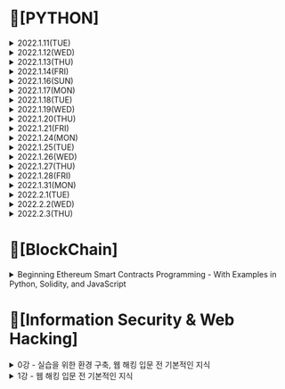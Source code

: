 # 📌[PYTHON]

<details>

<summary> 2022.1.11(TUE)</summary>
<div markdown="1">
 
## 📝 변수, 표현식 및 코드 + 실습.
 
### 1. 변수.
 - 변수는 이름이 주어진 메모리로 변수 이름을 통해 데이터를 저장하고 검색 가능
 - 프로그래머가 변수 이름을 지정
 - 대입문을 통해 변수값을 변경이 가능
 
### 2. 상수
 - 값이 변하지 않아서 숫자, 글자, 문자열과 같은 고정 값을 "상수"라고 함
 - 숫자 상수
 - 문자열 상수는 작은따옴표나 (') 큰따옴표(") 표시.
 
### 3. 자료형 
 - 파이썬에서 변수, 문자, 상수라는 "자료형"이 있음
 - 파이썬은 정수와 문자열의 차이를 앎
 - 예를 들어 "+"는 숫자를 "덧셈"하고 문자열을 "연결"
 
 - 파이썬은 "자료형"을 구분
 - 어떤 연산은 금지되어 있음
 - 예를 들어 문자열에 1을 더할 수 없음
 - type() 함수를 써서 자료형을 알 수 있음
 
 - 자료형 변환
 1. int()
 2. float()

 ### 4. 사용자 입력
 - input() 함수로 멈추고 사용자의 입력값을 받을 수 있음
 - input() 함수는 문자열을 반환
 
 ![image](https://user-images.githubusercontent.com/97418768/148961698-508721bd-690b-44d4-8e1c-c831df9af5e5.png)

 
### 5. 숫자 표현식

| 연산자 | 연산 |  
| :---: | :----: |
| + | 더하기 |    
| - | 빼기 |    
| * | 곱하기 |
| / | 나누기 |
| ** | 거듭제곱 |
| % | 나머지 |

### 6. 실습 
 ![image](https://user-images.githubusercontent.com/97418768/149092415-c7fb3715-5926-49dc-92e1-9b71bc20b130.png)
 ``` PYTHON
 hours=int(input('Enter Hours: '))
 rate=float(input('Enter Rate: '))
 pay=(hours)*(rate)
 print('Pay:',pay)
 ```
</div>
</details>

 
<details>
<summary> 2022.1.12(WED)</summary>
<div markdown="1">

## 📝조건문 실행, 함수 + 실습
 
### 1. 조건문 실행
##### <h4> 1-1 조건문(if else)
 - 비교 연산자
 
| 연산자 | 의미 |    
| :---: | :----: |    
| > | x가 y보다 클 때 True, 그 외에는 False |    
| < | x가 y보다 작을 때 True, 그 외에는 False |
| >= | x가 y보다 크거나 같을 때 True, 그 외에는 False |
| <= | x가 y보다 작거나 같을 때 True, 그 외에는 False |
| == | x와 y가 같을 때 True, 그 외에는 False |
| != | x와 y가 다를 때 True, 그 외에는 False |

- 단일 if문
``` PYTHON
x=5
if x<10:
    print("Smaller")
 ```
 - if else문
``` PYTHON
x=11
if x<10:
   print("Smaller")
else:
   print("Bigger")
 ```
##### <h4> 1-2 조건문(elif)과 예외처리(try,except)
 - 다중 분기(if-elif-else)
 ``` PYTHON
x=21
if x<2:
    print("Small")
elif x<10:
    print("Medium")
else:
    print("Big")
 ```
 - try / except
``` PYTHON
astr='Hello Bob'
try:
    istr=int(astr)
except:
    istr= -1
print('First',istr)

astr='123'
try:
    istr=int(astr)
except:
    istr= -1
print('Second',istr)
 ```
 
##### <h4> 1-3 조건문 실행 실습           
 - 실습1
           
![image](https://user-images.githubusercontent.com/97418768/149092326-c2aba6d3-2520-4049-9ddd-4d4f0b971298.png)
``` PYTHON
hours=input("Enter Hours: ")
rate=input("Enter Rate: ")
if(int(hours)>40):
    pay=40*float(rate)+(float(hours)-40)*15
else:
    pay=float(hours)*float(rate)
print("Pay: ",pay)
 ```
 
 - 실습2
 
 ![image](https://user-images.githubusercontent.com/97418768/149092345-b7e60e42-321f-4a32-92c2-33b0e6f1ab74.png)
``` PYTHON
hours=input("Enter Hours: ")
rate=input("Enter Rate: ")
try:
    hours_f=float(hours)
    rate_f=float(rate)
except:
    print('Error, please enter numeric input')
    quit()

if(hours_f>40):
    pay=40*rate_f+(hours_f-40)*15
else:
    pay=hours_f*rate_f
print("Pay: ",pay)
 ```
### 2. 함수
 - 함수는 반복적으로 호출해야하는 코드의 묶음을 하나의 블럭으로 만들어 이름을 붙여 재사용률을 높인 "코드의 묶음"
##### <h4> 2-1 내장함수
 ex) print(), input(), type(), float(), int()...
 
##### <h4> 2-2 사용자 정의함수
 - 인자를 입력 받고, 계산을 하고, 결과를 반환하는 재사용 가능한 코드
 - 함수를 정의할 때 def 예약어 이용
 - 함수 이름, 괄호 그리고 인자를 이용해 함수 호출
1. 인자(Argument)
 - 인자란 함수를 호출할 때 전달하는 값
2. 매개변수(Parameters)
 - 함수가 정의된 곳에서 변수처럼 사용
``` PYTHON
def greeting(lang):
    print(lang)
greeting("Hello Word")
 ```
3. 반환값(Return Value)
``` PYTHON
def greeting():
    return "Hello"
print(greeting(),"Connect")
print(greeting(),"Python")
 ```
4. Multiple 매개변수 / 인자
``` PYTHON
def add(left,right):
    return left+right
 
print(add(1,2))
 ```
##### <h4> 2-3 함수 실습
![image](https://user-images.githubusercontent.com/97418768/149092101-fb90dd42-34d0-4d60-887f-67dc10f56e8b.png)
``` PYTHON
def computepay(h,r):
    if(h>40):
        return 40*r+(h-40)*15
    else:
        return h*r

hours=input('Enter Hour:')
rate=input('Enter Rate:')

hour_f=float(hours)
rate_f=float(rate)

print("Pay: ",computepay(hour_f,rate_f))
 ```
</div>
</details>

<details>
<summary> 2022.1.13(THU)</summary>
<div markdown="1">    

 
## 📝 백준문제 풀이    
 ### 1. 백준 입출력과 사칙연산 문제풀이
![image](https://user-images.githubusercontent.com/97418768/149474411-4ef612ef-9e11-41c5-b921-3be55f2b8b5e.png)

 ### 2. 백준 if문 문제풀이
![image](https://user-images.githubusercontent.com/97418768/149474518-957c5a08-cb76-4ffb-acdf-c2fad77d6ff1.png)

</div>
</details>
 
 
<details>
<summary> 2022.1.14(FRI)</summary>
<div markdown="1">  
 
 ## 📝 루프와 반복문 + 실습
 ### 1. while 루프
 - 루프(반복 단계)는 각 루프마다 변하는 반복 변수를 가지고 있음
 - 종종 반복 변수는 연속된 숫자를 차례대로 받음
 
 ### 2. for 루프

 ### 3. 반복문
 
 ### 4. 반복문 응용
 
 ### 5. 실습
 

 </div>
</details>
 
<details>
<summary> 2022.1.16(SUN) </summary>
<div markdown="1">
 
 ## 📝 백준문제 풀이    
 ### 1. 백준 for문 문제풀이
![image](https://user-images.githubusercontent.com/97418768/149661370-932a61a2-01cf-4eba-846e-eb52aaee835b.png)

</div>
</details>

 </div>
</details>
 
 <details>
<summary> 2022.1.17(MON) </summary>
<div markdown="1">
 
 ## 📝 백준문제 풀이    
 ### 1. 백준 while문 문제풀이
![image](https://user-images.githubusercontent.com/97418768/149787887-247966ec-0bbc-431a-8127-bbb2d9c0afc3.png)
 
 ### 1. 백준 1차원배열 문제풀이
![image](https://user-images.githubusercontent.com/97418768/149787987-a0fb3748-6b6a-455d-bcf2-145d85b57e29.png)

</div>
</details>

 </div>
</details>
  <details>
<summary> 2022.1.18(TUE) </summary>
<div markdown="1">
 
 ## 📝 Coding Test 파이썬 문제풀이(1~30)   
![image](https://user-images.githubusercontent.com/97418768/150154390-0aa50962-ae3d-4416-bb2a-6b00fdf17804.png)
![image](https://user-images.githubusercontent.com/97418768/150154496-5fe644b8-f119-421d-8536-35c3539d59da.png)

</div>
</details>

 </div>
</details>
<details>
<summary> 2022.1.19(WED) </summary>
<div markdown="1">
 
 ## 📝 Coding Test 파이썬 문제풀이(31~60)   
![image](https://user-images.githubusercontent.com/97418768/150154798-12c9890c-66ab-4d8e-995b-1b4d08b54f70.png)
![image](https://user-images.githubusercontent.com/97418768/150154862-bda414c1-2b7d-445b-b1d1-7df58efd2b2d.png)

</div>
</details>

 </div>
</details>
 
 <details>
<summary> 2022.1.20(THU) </summary>
<div markdown="1">
 
 ## 📝 Smart Mobility Programming Camp HW1,2   
 1. HW1
 
 - HW1.2  표준입력장치 (키보드)로부터 원의 반지름(radius)을 입력 받고, 그 원의 넓이(area)와 원둘레 (circumference)를 출력하는 파이썬 프로그램을 작성하고, 실행 결과를 제출하라.  
 - HW1.3  직사각형의 가로 (width)와 세로 (length)를 입력 받아 넓이(area)와 둘레(perimeter)를 계산하여 출력하는 파이썬 프로그램을 작성하고, 실행 결과를 제출하라.
 - HW1.4 표준입력장치 (키보드)로부터 직사각형의 가로 (width) 및 세로 (length) 크기를 각각 입력 받고, 터틀그래픽을 사용하여 지정된 크기의 사각형을 (0, 0) 좌표가 중심이 되도록 그리는 파이썬 프로그램을 작성하고, 실행 결과를 제출하라.
 - HW1.5 임의의 실수 (float) 데이터를 한 줄에 차례로 입력받고, 입력된 데이터의 최댓값, 최솟값, 평균값를 계산하여 출력하는 파이썬 프로그램을 작성하고, 실행 결과를 제출하라.
 
 2. HW2
 
 - HW2.1 0 ~ 255의 값을 10진수, 2진수, 8진수, 16진수로 각각 출력하는 파이썬 프로그램을 작성하고, 실행결과를 제출하라. 2진수는 총 8자리, 8진수는 접두어를 포함하여 5자리, 16진수는 접두어를 포함하여 4자리로 출력하며, 앞부분에 빈자리가 있는 경우 0으로 채울 것.
 - HW2.2 10개의 실수 (float) 데이터를 한 줄에 입력 받아 리스트에 저장하고, 이 리스트에 포함된 데이터 중 최솟값, 최댓값, 평균값을 계산하여 출력하라. 평균값은 소수점 이하 2자리까지 출력
 - HW2.3  3개의 16진수 x, y, z를 각각 입력 받고, 이 16진수 x와 y의 bit-wise and, bit-wise or, bit-wise exclusive or 값을 각각 계산하여 2진수 및 16진수로 출력하며, x의 bit-wise not과 bit-wise left shift 2, y와 z의 bitwise right shift 2를 각각 출력하는 파이썬 프로그램을 작성하고, 실행 결과를 제출하라. 각 출력 항목들은 오른쪽으로 줄 맞춤 할 것.
- HW2.4 복소수 (complex number) c1을 입력 받고, 이 c1의 켤레 복소수 c2를 계산하여 출력하라. c1과 c2의 덧셈, 뺄셈, 곱셈, 나눗셈을 계산하여 결과를 출력하는 파이썬 프로그램을 작성하고, 실행 결과를 제출하라.
 -HW2.5  다각형 꼭지점 개수 n과 한 변의 길이 (length), 그 다각형의 중심 좌표 x0, y0를 한 줄로 입력 받고, 지정된 위치 (x0, y0)를 중심으로 다각형을 그리는 파이썬 프로그램을 작성하라. 다각형의 좌측 하단 꼭지점의 좌표를 정확하게 계산하여 출력하며, 터틀 그래픽의 중앙과 다각형의 각 꼭지점 좌표를 터틀 객체의 write() 함수를 사용하여 출력할 것. 
 
</div>
</details>

 </div>
</details>

<details>
<summary> 2022.1.21(FRI) </summary>
<div markdown="1">
 
 ## 📝 Coding Test 파이썬 문제풀이(61~80)   
 ![image](https://user-images.githubusercontent.com/97418768/151354024-8c16462f-4608-4c48-bc6d-91fbf5045fb8.png)

</div>
</details>

 </div>
</details>

<details>
<summary> 2022.1.24(MON) </summary>
<div markdown="1">
 
 ## 📝 Coding Test 파이썬 문제풀이(81~98)   
 ![image](https://user-images.githubusercontent.com/97418768/151354216-4fb77110-f5e5-435a-abcd-1555101911c9.png)

</div>
</details>

 </div>
</details>

<details>
<summary> 2022.1.25(TUE) </summary>
<div markdown="1">
 
## 📝 백준문제 풀이    
 ### 1. 백준 함수 문제풀이
![image](https://user-images.githubusercontent.com/97418768/151354704-9e2d1d75-ee96-4c5c-9dd7-e49f4ca261ae.png)

</div>
</details>

 </div>
</details>

<details>
<summary> 2022.1.26(WED) </summary>
<div markdown="1">
 
## 📝 백준문제 풀이    
 ### 1. 백준 문자열 문제풀이(1~5)
![image](https://user-images.githubusercontent.com/97418768/151354862-ad2a1d05-b248-49ec-b8d6-6e264944d6fc.png)

</div>
</details>

 </div>
</details>

<details>
<summary> 2022.1.27(THU) </summary>
<div markdown="1">
 
## 📝 백준문제 풀이    
 ### 1. 백준 문자열 문제풀이(6~10)
![image](https://user-images.githubusercontent.com/97418768/151354983-50339cd8-c404-4ff8-a445-40bfdcf0b7aa.png)

</div>
</details>

 </div>
</details>

<details>
<summary> 2022.1.28(FRI) </summary>
<div markdown="1">
 
## 📝 백준문제 풀이    
 ### 1. 백준 기본 수학 1 문제풀이(1~4)
![image](https://user-images.githubusercontent.com/97418768/151533199-bcd4e5cc-9522-40e4-81d2-09ac889ca264.png)

</div>
</details>

 </div>
</details>

<details>
<summary> 2022.1.31(MON) </summary>
<div markdown="1">
 
## 📝 백준문제 풀이    
 ### 1. 백준 기본 수학 1 문제풀이(5)
![image](https://user-images.githubusercontent.com/97418768/152357667-c8e8451a-22db-4c30-be2c-3e6b8ffbbb47.png)

 ### 2. 백준 재귀 문제풀이(1,2)
![image](https://user-images.githubusercontent.com/97418768/152357776-328d3005-8a5f-4f1c-aa49-7b0ca60d9763.png)

</div>
</details>

 </div>
</details>

<details>
<summary> 2022.2.1(TUE) </summary>
<div markdown="1">
 
## 📝 백준문제 풀이    
 ### 1. 백준 기본 수학 2 문제풀이(1~3)
![image](https://user-images.githubusercontent.com/97418768/152357991-361c04e2-179a-4e11-b5d4-74b917131273.png)

</div>
</details>

 </div>
</details>

<details>
<summary> 2022.2.2(WED) </summary>
<div markdown="1">
 
## 📝 백준문제 풀이    
 ### 1. 백준 기본 수학 2 문제풀이(4~5,7)
![image](https://user-images.githubusercontent.com/97418768/152358086-525cd563-4be8-4c4f-9985-547ef2db081c.png)
![image](https://user-images.githubusercontent.com/97418768/152358128-95587ea3-a8df-4ddf-b838-6a798b97bf70.png)
</div>
</details>

 </div>
</details>

<details>
<summary> 2022.2.3(THU) </summary>
<div markdown="1">
 
## 📝 백준문제 풀이    
 ### 1. 백준 기본 수학 2 문제풀이(8~10)
![image](https://user-images.githubusercontent.com/97418768/152358239-8e8003f0-0a70-4b73-9be2-97e052af8be7.png)
</div>
</details>

 </div>
</details>

 # 📌[BlockChain]
 
 <details>

<summary>Beginning Ethereum Smart Contracts Programming
- With Examples in Python, Solidity, and JavaScript</summary>
<div markdown="1">
 
## 📝 Connecting to the Ethereum Blockchain, Creating Your Own Private Ethereum Test Network
### 1. node1 geth실행 : geth --datadir C:\Users\NGM\MyTestNet\node1 console --networkid 4649 --nodiscover --maxpeers 0 (or) geth --datadir C:\Users\NGM\MyTestNet\node1 console 2>console1.log
### 2. 외부 계정주소 생성 : personal.newAccount() (비밀번호 : pass0)
### 3. 외부 계정주소 확인 : eth.accounts
### 4. 코인베이스계정주소확인 : eth.coinbase
### 5. 코인베이스 잔액 조회 : eth.getBalance(eth.accounts[0])
### 6. 단위 변경(wei -> ether) : web3.fromWei(eth.getBalance(eth.accounts[0]),"ether") => 채굴 보상 = 생성 블록 수 * 5 ETH
### 7. 종료 : exit
### 8. node2 geth실행 : geth --datadir C:\Users\NGM\MyTestNet\node2 console --networkid 4649 --nodiscover --maxpeers 0 (or) geth --datadir C:\Users\NGM\MyTestNet\node2 --port 30304 --nodiscover --networkid 2345 console 2>console2.log => geth --networkid 2345 --datadir C:\Users\NGM\MyTestNet\node2 --port 30304 console 2>> C:\Users\NGM\MyTestNet\node2\geth.log 이거로 geth 들어가야함

### 9. node1 geth 실행(node2와 동시 접속) : geth --datadir C:\Users\NGM\MyTestNet\node1 --networkid 2345 --ipcdisable console 2>console1.log
### 10. admin.nodeInfo
### 11. enode 명령어 : admin.nodeInfo.enode
### 12. node1의 enode : "enode://26c316e90df9254a5da1dc934df9e860c959c89f0176cfd2a88940eeceae5e6d0e3ebaec2ca67bb325aeb6133ecbf82dab3b0a2125da6662d86f3e894f76512e@165.229.125.27:30303", node2의 enode : "enode://d2facada76b143b2eda531fc0e08a104d71284f70ddc8c28cacade3d06516265f7f33874d67706d47e77ba2fec5e70eb9285abcea0303041cbe23f064cf42eda@165.229.125.27:30304"
### 13. Paring the Nodes(node1에 node2 enode 연결) : admin.addPeer("enode://d2facada76b143b2eda531fc0e08a104d71284f70ddc8c28cacade3d06516265f7f33874d67706d47e77ba2fec5e70eb9285abcea0303041cbe23f064cf42eda@165.229.125.27:30304")
### 14. Paring the Nodes(node2에 node1 enode 연결) : admin.addPeer("enode://26c316e90df9254a5da1dc934df9e860c959c89f0176cfd2a88940eeceae5e6d0e3ebaec2ca67bb325aeb6133ecbf82dab3b0a2125da6662d86f3e894f76512e@165.229.125.27:30303")
### 15. node 연결 확인 : admin.peers

## <port 번호 새로 생성해서 geth 들어감> -> 실패
### 16. geth --networkid 2345 --datadir C:\Users\NGM\MyTestNet\node1 --port 9991 console 2>> C:\Users\NGM\MyTestNet\node1\geth.log
### 17. geth --networkid 2345 --datadir C:\Users\NGM\MyTestNet\node2 --port 9992 console 2>> C:\Users\NGM\MyTestNet\node2\geth.log
### 18. "enode://26c316e90df9254a5da1dc934df9e860c959c89f0176cfd2a88940eeceae5e6d0e3ebaec2ca67bb325aeb6133ecbf82dab3b0a2125da6662d86f3e894f76512e@165.229.125.27:9991", "enode://d2facada76b143b2eda531fc0e08a104d71284f70ddc8c28cacade3d06516265f7f33874d67706d47e77ba2fec5e70eb9285abcea0303041cbe23f064cf42eda@165.229.125.27:9992"

## <노트북에 node3 생성>
### 19. 1) 버전 달라서 조금 다르게 해줌
{
"config": {
"chainId": 15,
"homesteadBlock": 0,
"eip150Block": 0,
"eip155Block": 0,
"eip158Block": 0
},

"nonce": "0x0000000000000042",
"timestamp": "0x00",
"parentHash": "0x0000000000000000000000000000000000000000000000000000000000000000",
"extraData": "0x00",
"gasLimit": "0x8000000",
"difficulty": "0x4000",
"mixhash": "0x0000000000000000000000000000000000000000000000000000000000000000",
"coinbase": "0x3333333333333333333333333333333333333333",
"alloc": {}
}
### 20. 2) geth --datadir C:\Users\skaru\MyTestNet\data\node3 init C:\Users\skaru\MyTestNet\data\node3\genesis.json
### 21. 3) geth --datadir C:\Users\skaru\MyTestNet\data\node3 --networkid 2345 console 2>console2.log (or) geth --datadir C:\Users\skaru\MyTestNet\data\node3 console --networkid 2345 --nodiscover --maxpeers 0(채굴 화면에 보임)
 
![화면 캡처 2022-02-19 204840](https://user-images.githubusercontent.com/97418768/154805838-dac06afb-f70e-46b2-bb77-a6a8d8c12bd5.png)

### 22. 4) miner.start(1)
![화면 캡처 2022-02-19 204857](https://user-images.githubusercontent.com/97418768/154805849-8e956999-e178-48d8-92e6-e102463b8942.png)

 
### 23. 5) eth.blockNumber, eth.getBalance(eth.coinbase), web3.fromWei(eth.getBalance(eth.coinbase),"ether")
 ![화면 캡처 2022-02-19 204925](https://user-images.githubusercontent.com/97418768/154805854-b9a72ac8-5143-44a6-881c-a5d1fc1d4d35.png)

### 24. "enode://26c316e90df9254a5da1dc934df9e860c959c89f0176cfd2a88940eeceae5e6d0e3ebaec2ca67bb325aeb6133ecbf82dab3b0a2125da6662d86f3e894f76512e@165.229.125.27:30303","enode://e63df132122045e5c13995fac3315db22cb8b0d4d173c6e4ca66c140576de13589b94caf32961ede60afa1c12e302ed952116aa12f474bfbbdd133245cef3497@127.0.0.1:30303"

## Connecting to the Ethereum Blockchain
### 1. Geth 다운로드 및 설치(Windows용 Geth 설치)
- https://geth.ethereum.org/downloads/
### 2. Geth 시작하기
#### > geth --testnet —datadir ~.testnet
 - --testnet : geth 클라이언트는 Ropsten 테스트 네트워크 (--testnet)에 연걸해 네트워크에서 전체 블록체인 다운로드 시도
 - --datadir : 블록체인, 키 저장소 및 기타 로컬 클라이언트 데이터를 저장하는 데 사용할 로컬 저장소 (홈 디렉토리의 .ethereum-testnet인 숨겨진 폴더에 저장)
 ### [ 이더리움 네트워크 ]
 - 메인 이더리움 네트워크(메인넷) 외에도 개발 목적으로 사용할 수 있는 수많은 테스트 네트워크(테스트넷)가 있음
- 테스트 넷은 네트워크의 이더가 실질적인 금전적 가치 X  ->  이더리움 블록체인을 테스트 및 탐색 가능
- 테스트(및 학습)를 마지막으로 완료한 경우에만 실제 구축을 위해 메인넷에 연결
- 4개의 테스트넷(Ropsten, Kovan, Rinkeby, Goerli)
 ### 3. 다운로드한 데이터 검사
 - Geth가 ~.ethereum-testnet 디렉터리에서 생성한 폴더
  - geth : 다운로드 중인 블록체인
  - keystore : 로컬 이더리움 노드의 계정 세부 정보
 ### 4. JavaScript 콘솔 가져오기
 #### > geth --testnet --datadir ~/.ethereum-testnet console 2>console.log
 #### > personal.newAccount()
 #### Password: pass0
 #### Repeat password: pass0
- Geth 자바스크립트 콘솔 없이 별도의 창에서 Geth를 실행 + Geth와 상호 작용
 #### > geth --testnet --datadir ~/.ethereum-testnet --rpc —rpcport 8545
 - --rpc : HTTP_RPC 서버를 사용 가능으로 설정
 - --rpcport 8545 : HTTP_RPC 서버가 포트 8545에서 수신하여 다른 클라이언트가 연결할 수 있도록 함
 #### > geth attach http://127.0.0.1:8545
 - 다른 터미널 창에서 geth로 url http://127.0.0.1:8545 붙임
 ### 5. 동기화 모드
 #### 1. 전체 노드 모드(빠른 동기화 포함)
 - --syncmode 옵션을 지정하지 않고 Geth 클라이언트를 시작하면 Geth에서 사용하는 기본 모드(--syncmode fast)
- 블록 헤더 다운로드 -> 블록 본문, 영수증 작성해 Geth가 전체 블록체인을 컴퓨터에 다운로드
- 빠른 동기화가 이더리움 네트워크의 마지막 블록에 도달 -> 전체 동기화 모드로 전환, 최신 정보 확인
 #### 2. 전체 노드 모드
 - 제네시스 블록에서 시작 -> 모든 블록 확인 및 모든 트랜잭션 실행하는 전체 노드 동기화
- 빠른 동기화 모드보다 느림, 보안 강화
 #### 3. 라이트 노드 모드
 - 헤더 체인만 다운로드, 네트워크에서 기타 모든 것을 on-demand 방식으로 요청
- 블록 헤더에 있는 상태 루트에 대해 데이터의 유효성 확인
- --syncmode 조명 옵션 사용
 
 ## Creating Your Own Private Ethereum Test Network
 ### 1. Genesis 블록, 노드 데이터 저장 폴더 생성
 - 실제 블록체인에 연결X, 로컬 설정에서 자신만의 사설 테스트 네트워크 생성 가능 -> 쉬운 개발, 실제 이더리움 비용 지불하지 않고도 이더리움 블록체인 탐색 가능
 ### 실습 : 단일 컴퓨터에 노드 1과 노드 2, 세번 째 노드 3으로 구성된 사설 테스트 네트워크를 다른 컴퓨터에 생성
 ### 1. MyTestNet 폴더 생성
 #### > cd ~
#### > mkdir MyTestNet
#### > cd MyTestNet
 ### 2. Genesis 블록 생성
 - Genensis 블록 : 첫 번째 블록이자 선행 블록을 가리키지 않는 유일한 블록인 블록체인의 시작
 - genesis.json 파일을 생성
 
 {
"config": {
"chainId": 15,
"homesteadBlock": 0,
"eip150Block": 0,
"eip155Block": 0,
"eip158Block": 0
},
"nonce": "0x0000000000000042",
"timestamp": "0x00",
"parentHash": "0x0000000000000000000000000000000000000000000000000000000000000000",
"extraData": "0x00",
"gasLimit": "0x8000000",
"difficulty": "0x4000",
"mixhash": "0x0000000000000000000000000000000000000000000000000000000000000000",
"coinbase": "0x3333333333333333333333333333333333333333",
"alloc": {}
}
 ### 3. 노드 데이터 저장 폴더 생성
 #### > cd ~/MyTestNet
#### > mkdir data
 ### 4. 노드 초기화
 - 테스트 네트워크에 노드를 생성하려면 이전에 생성한 Genesis 블록을 사용하여 노드 초기화 과정 필요
 #### > geth --datadir ~/MyTestNet/data/node1 init ~/MyTestNet/genesisblock.json
 #### > tree (node1, node2 구성)
 ### 5. 노드 시작 - node 1
 #### > geth --datadir ~/MyTestNet/data/node1 console 2>console1.log
 - console 2 옵션은 기본적으로 출력을 파일로 다시 보냄 (console1.log) -> Geth가 지속적으로 많은 출력 생성 방지, Geth 자바스크립트 콘솔 사용 가능
 ### 6. 계정 생성 및 잔액 확인
 #### > personal.newAccount()
 Passphrase: pass0
 
Repeat passphrase: pass0
 #### > eth.accounts
 - 노드 계정 목록이 배열로 표시
- 계정 생성 시, ~/MyTestNet/data/node1/keystore 디렉터리의 파일에 저장된 계정 세부 정보 있음
 #### > eth.getBalance(eth.accounts[0])
 -> 0
 - 잔액에 대한 표시 단위 Wei
- 1 Ether = 100000000000000Wei
 - Wei의 잔액 -> Ether
 #### > web3.fromWei(eth.getBalance(eth.accounts[0]), "ether")
 -> 0
 
 ![image](https://user-images.githubusercontent.com/97418768/155154404-f35fa232-5190-4f66-be76-b6469df73379.png)
### 7. 다른 노드 시작 - node 2
 #### > geth --datadir ~\MyTestNet\data\node2 -port 30304 --nodiscover --networkid 2345 --ipcdisable console 2>console2.log
 - --port 30304 설정 : Geth는 기본적으로 30303 사용(node 1), 동일한 컴퓨터에서 실행되는 노드가 여러 개인 경우, 각 노드가 고유한 포트 번호 사용해야 함 -> 충돌 방지
- --nodiscover : 피어가 서로를 자동으로 검색 X , 피어를 수동으로 추가해야 함
- --networkid : 다른 노드가 동일한 네트워크 ID로 네트워크 연결 가능하도록 네트워크 ID 지정
- --ipcdisable : port 접근 허용
 ### - node 1 다시 시작
 #### > geth --datadir ~\MyTestNet\data\node1 --networkid 2345 --ipcdisable console 2>console1.log
 - -- networkid 2345 : 노드 2의 피어로 추가 가능
 
 ![image](https://user-images.githubusercontent.com/97418768/155154585-1e26cb03-b0cf-47dc-9d94-31fa82c45c0c.png)
### 8. 노드 정보 가져오기 (enode : 이더리움 네트워크의 노드를 URI의 형태로 설명)
 #### > admin.nodeInfo (node 1)
 #### > admin.nodeInfo (node 2)
 ### 9. 노드 쌍 구성( 동일 컴퓨터 노드 ) - admin.addPeer()
#### > admin.addPeer("enode://2e363f13e5cef58e1ed4b5106ad9328c3df74430e8cb9627ef8f67378dd4780f1190a7e0454fe9c18a0e493e92503229fb5fd8f18f27529c2f8d8e4afcc798f1@211.186.154.15:30303")
 -> true
 - node 2에 node 1의 enode 키 값 입력
 #### > admin.addPeer("enode://1922d09135e6b8f91221575cb0a9a6819d09d8ea56a13788419569abc0de410d94dd974ae7ebf00c9cde904ca9dc09aa5d07f8f774f02fdcffae48400c2fa65a@127.0.0.1:30304?discport=0")
 -> true
 - node 1에 node 2의 enode 키 값 입력
 ### 9. 노드 쌍 구성( 동일 컴퓨터 노드 ) - static-nodes.json
 - node 2 디렉토리에서 static-nodes.json 파일 생성 및 node 1의 enode 키 값 입력
 - node 1 디렉토리에서 static-nodes.json 파일 생성 및 node 2의 enode 키 값 입력
 #### > admin.peers
 - node 1에 Peer 추가
 #### > admin.peers
 - node 2 Peer 추가
 ### 10. 노드 쌍 구성( 다른 컴퓨터 노드 )
  #### > geth --datadir ~/MyTestNet/data/node1
 #### > admin.addPeer("enode://5732b1b7ecd3bfe15443bf42f55893402a734bedf08a2e2f90bc566acd4fa1fde1ca9e373a36ab07ba6826e678f159a1126429e683ed756ae244bc2c7626ba5d@165.229.125.57:30303")
 #### > admin.peers
 - node 1과 node 3 연결
- (이 페이지 연구실 컴퓨터 node3이랑 연결 실패 -> 다시 다 지우고 새로 깔고 다시 실행해야 함)
 
 ![image](https://user-images.githubusercontent.com/97418768/156004741-c7b9229a-85cd-404b-8ce7-04065317961d.png)

 ### 12. 노드 간 이더넷 전송
 #### > personal.newAccount()
 Password: pass1
 
Repeat password: pass1
 - node 1에서 다른 계정 생성
 #### > eth.accounts
 #### > eth.getBalance(eth.accounts[0])
 -> 470000000000000000000
 #### > eth.getBalance(eth.accounts[1])
 -> 0
 #### > personal.unlockAccount(eth.accounts[0])
 Password: pass0
 - 한 계정에서 다른 계정으로 일부 Ether를 전송하기 전, 원본 계정 잠금 해제
 #### > eth.sendTransaction({from: eth.accounts[0], to: eth.accounts[1], value: web3.toWei(5,"ether")})
 - 첫 번째 계정의 Ether 5개를 동일한 노드 내의 두 번째 계정으로 이체
 
 #### > miner.start()
 -> null
 -첫 번째 계정 마이닝(거래가 블록체인에 기록될 수 있도록 거래 확인)
 #### > miner.stop()
 -> null
 -마이닝 종료
 #### > eth.getBalance(eth.accounts[1])
 -> 5000000000000000000
 -두 번째 계정에 5개의 Ether 전송됨
 ### 12. 계정 관리 및 제거
 #### {
"address":"acf28077eb41424c70c28c31222b821dde5f686b",
"crypto":{
"cipher":"aes-128-ctr",
"ciphertext":"cb1cb85da255a3cc51444d6b16db17ecbd6095dd61fc5a96d501cb26210e76d7",
"cipherparams":{
"iv":"8e4cdab86e4a2a2592976ce269fd1ef8"
},
"kdf":"scrypt",
"kdfparams":{
"dklen":32,
"n":262144,
"p":1,
"r":8,
"salt":"ad792a4c9f00d10a721eafbff2c6eb17ab39125ad087776ca781d5650abb2d26"
},
"mac":"43668000a8966c501ec861b100040778bce56603b9819220630bc99f1c7c084c"
},
"id":"aab06707-604c-4f42-b7cb-18a34738667f",
"version":3
}
 - UTC 파일 내용 분석
 ### 13. 코인베이스 설정
 #### > eth.coinbase
 - 마이닝 보상이 가는 노드 내의 계정 반환
 #### > miner.setEtherbase(eth.accounts[1])
 -> true
 - 코인베이스를 두 번째 계정으로 변경
 #### > eth.coinbase
 - 코인베이스가 두 번째 계정인지 확인
 
 </div>
</details>
 
 # 📌[Information Security & Web Hacking]
 <details>

<summary> 0강 - 실습을 위한 환경 구축, 웹 해킹 입문 전 기본적인 지식 </summary>
<div markdown="1">
 
## 📝 실습을 위한 환경 구축, 웹 해킹 입문 전 기본적인 지식
 
### 1. 설치
 https://tomatohj.tistory.com/12?category=873511
 
### 2. 기본적인 지식
##### <h4> 2-1 보안
 - 안전을 유지함
 - 사회의 안녕과 질서를 유지함
1. 관리적 방안
 - 개인정보보호법, 정보통신망법, 전자금융감독규정 등 보안 관련 법령에 대한 준수
 - 사내 보안 정책 수립 및 관리
 - 신입 사원 보안 교육
 - ISMS-P, iso27001 등 보안 인증 취득
2. 물리적 방안
 - CCTV 설치 및 운영
 - 출입통제시스템 설치 및 운영
 - 금속탐지기 설치 및 운영
 - 출력물 보안솔루션 도입 및 운영
 - 시건장치 사용
3. 기술적 방안
 - 보안장비를 통한 유해사이트 접근 차단
 - 백신, NAC, EDR 등의 보안 솔루션 도입
 - 시스템 보안 패치 관리
 - 취약점 진단 / 모의해킹
 
##### <h4> 2-2 해킹
 - 컴퓨터 네트워크의 취약한 보안망에 불법적으로 접근하거나 정보 시스템에 유해한 영향을 끼치는 행위
 1. 종류
 - 화이트 햇(white hat) : 악의가 없는 해킹
 - 블랙 햇(black hat) : 타인에게 피해를 주는 불법적인 해킹
 - 그레이 햇(gray hat) : 화이트햇과 블랙햇의 중간
 2. 시스템 해킹
 - 시스템을 대상으로 하는 공격
 - 공격 결과가 시스템의 정상적인 흐름에 영향 미침
 - 시스템의 잘못된 설정, 프로그램의 취약점 등을 이용하여 주어진 권한을 벗어나 관리자로 권한을 상승하는 등 해커가 원하는 방향으로 시스템 공격
 - ex) Buffer Overflow, Use after free etc...
 3. 네트워크 해킹
 - 인터넷 통신구간을 대상으로 하는 공격
 - 공격 결과가 인터넷 통신상에 문제를 일으킴
 - 서비스를 운영하는 시스템에 대하여 수많은 통신을 일으켜 장애를 야기하거나 같은 인터넷 통신구간에서 다른 사람의 통신 내용을 훔쳐보는 등 인터넷 통신 구간에서 문제 일으킴
 - ex) Spoofing, Sniffing, DoS, Flooding etc...
 4. 웹 해킹
 - 웹 서비스를 대상으로 하는 공격
 - 공격 결과 웹 서비스의 기밀성, 무결성, 가용성 침해
 - 회원 가입된 사용자의 정보 유출, 웹 사이트를 통한 악성코드 유포, 사용할 수 없는 가능을 사용하는 등 해커가 웹 서비스의 기밀성, 무결성, 가용성을 침해
 - ex) SQL Injection, XSS, CSRF etc...

</div>
</details>

<details>

<summary> 1강 - 웹 해킹 입문 전 기본적인 지식 </summary>
<div markdown="1">
 
## 📝 웹 해킹 입문 전 기본적인 지식
 
### 1. OS와 네트워크란?
 - 소프트웨어 : 컴퓨터 프로그램 및 그와 관련된 문서들을 통틀어 이르는 말
 - 하드웨어 : 컴퓨터를 구성하는 기계 장치의 몸체를 통틀어 이르는 말
##### <h4> 1-1 OS
 - Operating System의 줄임말, 운영체제
 - 컴퓨터를 사용하기 위한 가장 기본적인 소프트웨어
 
 ![image](https://user-images.githubusercontent.com/97418768/149619675-65e3fcf3-c770-4c66-be7d-095a4d597981.png)
1. OS의 역할
 - 키보드, 마우스, 모니터, 프린터와 같은 입력/출력을 위한 기기 관리
 - 컴퓨터에 생성, 삭제, 변경되는 파일들에 대해 관리
 - 여러 프로그램을 실행하고 관리

##### <h4> 1-2 네트워크
- 어떠한 일이나 문제점을 처리하는 데 각 기관 따위가 긴밀하게 연결되어 조직적이고 효율적으로 움직일 수 있도록 만든 체계
 - Net(그물)처럼 서로서로 연걸된 것
 - ex) 휴먼 네트워크, 컴퓨터 네트워크
 1. 컴퓨터 네트워크
 - 컴퓨터들이 그물처럼 서로서로 연걸된 것
 - 즉, 위치에 상관없이 서로 통신이 가능하다.
 
 2. 컴퓨터 네트워크의 종류
 - LAN(Local Area Network) : 근거리 영역 네트워크
 - MAN(Metropolitan Area Network) : 대도시 영역 네트워크
 - WAN(Wide Area Network) : 광대역 네트워크

 3. 네트워크의 통신 방식
 - 회선 교환 방식 : 발신 장치로부터의 접속 정보에 따라, 스위치 회로망의 입선 단자와 출선 단자 간의 직접적으로 정보가 전달되는 접속 경로를 설정하여 통신 정보를 송수신하는 방식

 ![image](https://user-images.githubusercontent.com/97418768/149619910-cbf80b8e-e4f5-4c2a-b385-759715e25d2c.png)
 - 패킷 교환 방식 : 축적 교환 방식의 일종, 메시지 교환 방식이 전문을 완전히 축출한 다음 송출하는 데 반하여 이 방식은 모든 전문을 패킷 단위로 분할하여 단위마다 수신인의 주소나 그 밖의 정보를 부가하여 전송하는 방식
 
 ![image](https://user-images.githubusercontent.com/97418768/149619957-150171c4-a699-4d6d-92ea-91a0aaf1b466.png)

### 2. IP주소와 도메인
##### <h4> 2-1 IP주소
 - tcp/ip 프로토콜을 사용하여 통신을 할 때, 송신자와 수신자를 구별하기 위한 고유의 주소
 - 컴퓨터의 집 주소 = IP 주소 (Internet Protocol Address)
 - 인터넷에서 사용하는 숫자로 이루어진 컴퓨터의 주소 
 - ex) 192.168.1.2, 172.16.2.160
1. 공인 IP주소
 - 집주소

 ![image](https://user-images.githubusercontent.com/97418768/149620154-710b543b-9e24-4b52-9343-3e2f3a60034c.png)
 
2. 사설 IP주소 (가상 IP주소)
 - 우리집
 
 ![image](https://user-images.githubusercontent.com/97418768/149620162-ffa5c5ae-ad7c-4a1d-9655-e53f3f17d3dd.png)
 
3. 사설 IP주소가 필요한 이유
 - IP주소는 12자리의 숫자로 이루어져 있다 -> 생성할 수 있는 공인 IP주소에 한계가 있다
 - 공인 IP주소는 누구나 접근할 수 있다 -> 누구나 내 컴퓨터에 접근할 수 있다, 누구나 내 컴퓨터를 공격할 수 있다
 
4. 사설 IP주소 확인하는 방법
 - Windows : 윈도우키 + r -> cmd 입력 후 Enter -> ipconfig명령어 입력
 - MAC : Launchpad -> 터미널 검색 후 실행 -> ifconfig명령어 입력
 - Linux : 터미널 실행 -> ifconfig명령어 입력

 ##### <h4> 2-2 도메인
 - 숫자로 이루어진 인터넷상의 컴퓨터 주소를 영문으로 표현한 것
 - 숫자로 된 IP주소는 기억하기 어려움
 - IP주소(숫자 형태의 주소) -> 도메인(영문자 형태의 주소)
 
### 3. 웹
 - WWW(World Wide Web)
 - 제공하는 정보 검색 서비스로 텍스트만 제공했던 기존의 정보 서비스와는 달리 그림, 동화상, 소리 등도 모두 지원
 - 하이퍼텍스트 개념을 도입하여 쉽게 원하는 정보와 관련된 정보를 찾아볼 수 있는 특징이 있음
 - 다른 사이트와의 관계가 거미줄처럼 복잡하게 얽혀 있다 ex) Naver -> Facebook -> Google
##### <h4> 3-1 브라우저
 - 웹 정보를 화면에 표시하는 소프트웨어
 - 종류 : Internet Explorer, Safari, Chrome, Firefox 등
##### <h4> 3-2 웹 캐시
 - 서버 지연을 줄이기 위해 웹페이지, 이미지, 기타 유형의 웹 멀티미디어 등의 웹 문서들을 임시 저장하기 위한 정보기술
 - 방문한 적이 있는 사이트의 그림, 동영상, 내용 등을 저장하는 기술 -> 재방문 시, 저장된 파일을 그대로 불러와, 속도가 빨라짐
##### <h4> 3-3 쿠키
 - 인터넷 웹사이트의 방문기록을 남겨 사용자와 웹사이트 사이를 매개해 주는 정보
 - 사용자와 웹 서비스 간에 필요한 정보
 - ex) 사용자 로그인 구분자(중요)
 
 ![image](https://user-images.githubusercontent.com/97418768/149620494-ae648e3b-935d-462a-880d-9d0367fccbe7.png)

 ### 4. 클라이언트, 서버
 - 클라이언트 : 서버 시스템과 연결하여 주된 작업이나 정보를 서버에게 요청하고 그 결과를 돌려받는 컴퓨터 시스템
 - 서버 : 주된 정보의 제공이나 작업을 수행하는 컴퓨터 시스템, 서버는 클라이언트 시스템이 요청한 작업이나 정보의 수행 결과를 돌려줌
 ##### <h4> 4-1 프론트 엔드, 백엔드
 - 로그인 예시 : 프론트 엔드(로그인을 위한 화면) + 백엔드(ID/PW)가 맞는지 확인하는 기능

 ![image](https://user-images.githubusercontent.com/97418768/149620590-7b8898c8-31a6-4558-87f1-81b06a1b7f24.png)

 ##### <h4> 4-2웹 서핑을 하기 위한 절차
 1. 컴퓨터 조립/구매 -> 하드웨어
 2. 컴퓨터에 Windows 설치 -> 운영체제
 3. 인터넷 익스플로러 실행 -> 브라우저
 4. 사이트 접속 -> 웹
 
 ![image](https://user-images.githubusercontent.com/97418768/149620608-e9c73cfe-bf25-4700-a2da-0c694d2bddcc.png)

 ##### <h4> 4-3 DNS(Domain Name Server)
 - 'sis.snu.ac.kr'와 같이 문자로 구성
 
 ### 5. 웹 서비스 구성 요소
 ##### <h4> 5-1 프론트엔드
 1. 홈페이지 구조 설계 -> HTML
 2. 홈페이지 디자인 -> CSS
 3. 동적인 움직임 개발 -> Javascript
 - 클라이언트 사이드 언어로 개발
 
  ##### <h4> 5-2 백엔드
 1. 사용자의 요청을 받고 응답 -> Web Server 설치
 2. 상황에 맞는 기능 개발 -> PHP, JSP 등 개발
 3. 개발한 기능 해석 -> 해석기 설치 OR WAS 설치
 4. 데이터 저장 -> Database 구축
 - 필요한 소프트웨어 설치, 서버사이드 언어로 개발
 
 ##### <h4> 5-3
 1. Web Server : 사용자의 요청을 받고, 응답해주는 역할 ex) Apache, Nginx 
 2. 서버사이드 언어 : 실질적인 기능을 수행하는 언어 ex) PHP, JSP, ASP 등
 3. 서버사이드 언어 해석기 : 서버사이드 언어를 해석하여 실행함
 - Web Server에 모듈 형태로 설치 ex)PHP
 - 전용 WAS 설치 ex)JSP
 4. WAS(Web Application Server) : 기존 Web Server의 기능에 서버사이드 언어에 대한 해석 기능이 추가된 소프트 웨어
 - ex) Tomcat, JBoss Jeus 등
 5. DataBase : 저장된 데이터의 집합체, DBMS라는 소프트웨어를 통해 데이터를 추가, 삭제, 수정하며 관리함
 6. DBMS(DataBase Management System) : DataBase를 관리하는 소프트웨어
 - ex) MySQL, Oracle, MSSQL 등
 
 ##### <h4> 5-4 웹 서비스를 위해 필요한 것
 1. 클라이언트 사이드 언어로 개발/프로그래밍
 2. Web Server 설치
 3. 서버 사이드 언어로 개발/프로그래밍
 4. 모듈 형태의 해석기 또는 WAS 설치
 5. DBMS 설치
 
 </div>
</details>
